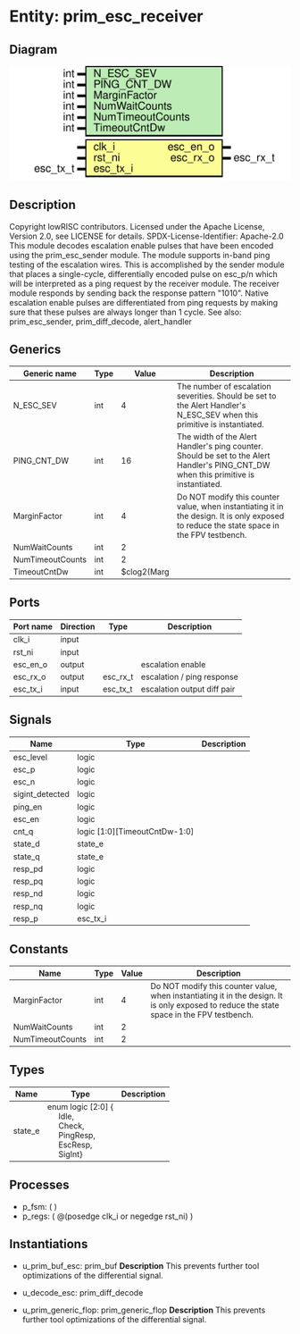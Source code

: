 # Entity: prim_esc_receiver

## Diagram

![Diagram](prim_esc_receiver.svg "Diagram")
## Description

Copyright lowRISC contributors.
 Licensed under the Apache License, Version 2.0, see LICENSE for details.
 SPDX-License-Identifier: Apache-2.0
 This module decodes escalation enable pulses that have been encoded using
 the prim_esc_sender module.
 The module supports in-band ping testing of the escalation
 wires. This is accomplished by the sender module that places a single-cycle,
 differentially encoded pulse on esc_p/n which will be interpreted as a ping
 request by the receiver module. The receiver module responds by sending back
 the response pattern "1010".
 Native escalation enable pulses are differentiated from ping
 requests by making sure that these pulses are always longer than 1 cycle.
 See also: prim_esc_sender, prim_diff_decode, alert_handler
 
## Generics

| Generic name     | Type | Value       | Description                                                                                                                                |
| ---------------- | ---- | ----------- | ------------------------------------------------------------------------------------------------------------------------------------------ |
| N_ESC_SEV        | int  | 4           | The number of escalation severities. Should be set to the Alert Handler's N_ESC_SEV when this primitive is instantiated.                   |
| PING_CNT_DW      | int  | 16          | The width of the Alert Handler's ping counter. Should be set to the Alert Handler's PING_CNT_DW when this primitive is instantiated.       |
| MarginFactor     | int  | 4           | Do NOT modify this counter value, when instantiating it in the design. It is only exposed to reduce the state space in the FPV testbench.  |
| NumWaitCounts    | int  | 2           |                                                                                                                                            |
| NumTimeoutCounts | int  | 2           |                                                                                                                                            |
| TimeoutCntDw     | int  | $clog2(Marg |                                                                                                                                            |
## Ports

| Port name | Direction | Type     | Description                 |
| --------- | --------- | -------- | --------------------------- |
| clk_i     | input     |          |                             |
| rst_ni    | input     |          |                             |
| esc_en_o  | output    |          | escalation enable           |
| esc_rx_o  | output    | esc_rx_t | escalation / ping response  |
| esc_tx_i  | input     | esc_tx_t | escalation output diff pair |
## Signals

| Name            | Type                          | Description |
| --------------- | ----------------------------- | ----------- |
| esc_level       | logic                         |             |
| esc_p           | logic                         |             |
| esc_n           | logic                         |             |
| sigint_detected | logic                         |             |
| ping_en         | logic                         |             |
| esc_en          | logic                         |             |
| cnt_q           | logic [1:0][TimeoutCntDw-1:0] |             |
| state_d         | state_e                       |             |
| state_q         | state_e                       |             |
| resp_pd         | logic                         |             |
| resp_pq         | logic                         |             |
| resp_nd         | logic                         |             |
| resp_nq         | logic                         |             |
| resp_p          | esc_tx_i                      |             |
## Constants

| Name             | Type | Value | Description                                                                                                                                |
| ---------------- | ---- | ----- | ------------------------------------------------------------------------------------------------------------------------------------------ |
| MarginFactor     | int  | 4     | Do NOT modify this counter value, when instantiating it in the design. It is only exposed to reduce the state space in the FPV testbench.  |
| NumWaitCounts    | int  | 2     |                                                                                                                                            |
| NumTimeoutCounts | int  | 2     |                                                                                                                                            |
## Types

| Name    | Type                                                                                                                                                                                                                                          | Description |
| ------- | --------------------------------------------------------------------------------------------------------------------------------------------------------------------------------------------------------------------------------------------- | ----------- |
| state_e | enum logic [2:0] {<br><span style="padding-left:20px">Idle,<br><span style="padding-left:20px"> Check,<br><span style="padding-left:20px"> PingResp,<br><span style="padding-left:20px"> EscResp,<br><span style="padding-left:20px"> SigInt} |             |
## Processes
- p_fsm: (  )
- p_regs: ( @(posedge clk_i or negedge rst_ni) )
## Instantiations

- u_prim_buf_esc: prim_buf
**Description**
This prevents further tool optimizations of the differential signal.

- u_decode_esc: prim_diff_decode
- u_prim_generic_flop: prim_generic_flop
**Description**
This prevents further tool optimizations of the differential signal.

